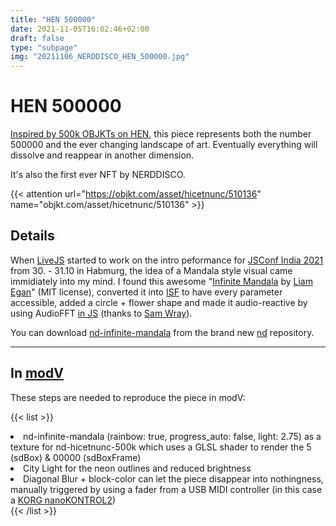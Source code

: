 ```yaml
---
title: "HEN 500000"
date: 2021-11-05T16:02:46+02:00
draft: false
type: "subpage"
img: "20211106_NERDDISCO_HEN_500000.jpg"
---
```


# HEN 500000

[Inspired by 500k OBJKTs on HEN](https://twitter.com/hicetnunc2000/status/1455922956442476553), this piece represents both the number 500000 and the ever changing landscape of art. 
Eventually everything will dissolve and reappear in another dimension.

It's also the first ever NFT by NERDDISCO.

{{< attention url="https://objkt.com/asset/hicetnunc/510136" name="objkt.com/asset/hicetnunc/510136" >}} 


## Details

When [LiveJS](https://twitter.com/livejs_network) started to work on the intro peformance for [JSConf India 2021](https://www.jsconf.in/) from 30. - 31.10 in Habmurg, the idea of a Mandala style visual came immidiately into my mind. I found this awesome "[Infinite Mandala](https://codepen.io/shubniggurath/pen/Qooevz) by [Liam Egan](https://codepen.io/shubniggurath)" (MIT license), converted it into [ISF](https://isf.video/) to have every parameter accessible, added a circle + flower shape and made it audio-reactive by using AudioFFT [in JS](https://github.com/vcync/interactive-shader-format-js/tree/feat/ISFAudio) (thanks to [Sam Wray](https://github.com/2xAA)). 

You can download [nd-infinite-mandala](https://github.com/NERDDISCO/nd#nd-infinite-mandala) from the brand new [nd](https://github.com/NERDDISCO/nd) repository.

---

## In [modV](https://modv.vcync.gl/)

These steps are needed to reproduce the piece in modV:

{{< list >}}
<li>nd-infinite-mandala (rainbow: true, progress_auto: false, light: 2.75) as a texture for nd-hicetnunc-500k which uses a GLSL shader to render the 5 (sdBox) & 00000 (sdBoxFrame)</li>
<li>City Light for the neon outlines and reduced brightness</li>
<li>Diagonal Blur + block-color can let the piece disappear into nothingness, manually triggered by using a fader from a USB MIDI controller (in this case a <a href="https://www.korg.com/de/products/computergear/nanokontrol2">KORG nanoKONTROL2</a>)</li>
{{< /list >}}
